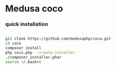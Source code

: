 # Medusa coco

### quick installation

```bash 

git clone https://github.com/medusaphp/coco.git
cd coco
composer install
php coco.php --create-installer
./composer_installer.phar
source ~/.bashrc
```